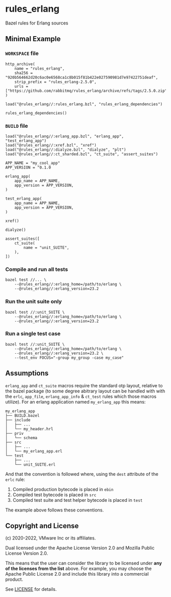 # rules_erlang

Bazel rules for Erlang sources

## Minimal Example

### `WORKSPACE` file

```starlark
http_archive(
    name = "rules_erlang",
    sha256 = "920b564662d20c6ac0e6568ca1c8b015f81b422e027590981d7e97422751deaf",
    strip_prefix = "rules_erlang-2.5.0",
    urls = ["https://github.com/rabbitmq/rules_erlang/archive/refs/tags/2.5.0.zip"],
)

load("@rules_erlang//:rules_erlang.bzl", "rules_erlang_dependencies")

rules_erlang_dependencies()
```

### `BUILD` file

```starlark
load("@rules_erlang//:erlang_app.bzl", "erlang_app", "test_erlang_app")
load("@rules_erlang//:xref.bzl", "xref")
load("@rules_erlang//:dialyze.bzl", "dialyze", "plt")
load("@rules_erlang//:ct_sharded.bzl", "ct_suite", "assert_suites")

APP_NAME = "my_cool_app"
APP_VERSION = "0.1.0

erlang_app(
    app_name = APP_NAME,
    app_version = APP_VERSION,
)

test_erlang_app(
    app_name = APP_NAME,
    app_version = APP_VERSION,
)

xref()

dialyze()

assert_suites([
    ct_suite(
        name = "unit_SUITE",
    ),
])
```

### Compile and run all tests

```shell
bazel test //... \
    --@rules_erlang//:erlang_home=/path/to/erlang \
    --@rules_erlang//:erlang_version=23.2
```

### Run the unit suite only

```shell
bazel test //:unit_SUITE \
    --@rules_erlang//:erlang_home=/path/to/erlang \
    --@rules_erlang//:erlang_version=23.2
```

### Run a single test case

```shell
bazel test //:unit_SUITE \
    --@rules_erlang//:erlang_home=/path/to/erlang \
    --@rules_erlang//:erlang_version=23.2 \
    --test_env FOCUS="-group my_group -case my_case"
```

## Assumptions

`erlang_app` and `ct_suite` macros require the standard otp layout, relative to the bazel package (to some degree abitrary layout can be handled with with the `erlc`, `app_file`, `erlang_app_info` & `ct_test` rules which those macros utilize). For an erlang application named `my_erlang_app` this means:

```
my_erlang_app
├── BUILD.bazel
├── include
│   ├── ...
│   └── my_header.hrl
├── priv
│   └── schema
├── src
│   ├── ...
│   └── my_erlang_app.erl
└── test
    ├── ...
    └── unit_SUITE.erl
```

And that the convention is followed where, using the `dest` attribute of the `erlc` rule:
1. Compiled production bytecode is placed in `ebin`
2. Compiled test bytecode is placed in `src`
3. Compiled test suite and test helper bytecode is placed in `test`

The example above follows these conventions.

## Copyright and License

(c) 2020-2022, VMware Inc or its affiliates.

Dual licensed under the Apache License Version 2.0 and
Mozilla Public License Version 2.0.

This means that the user can consider the library to be licensed under
**any of the licenses from the list** above. For example, you may
choose the Apache Public License 2.0 and include this library into a
commercial product.

See [LICENSE](./LICENSE) for details.
